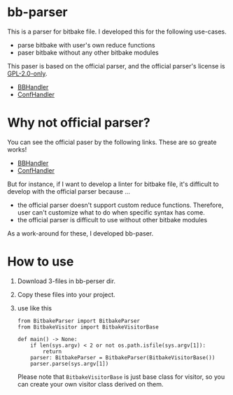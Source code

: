 # bb-parser

This is a parser for bitbake file. I developed this for the following use-cases.

* parse bitbake with user's own reduce functions
* paser bitbake without any other bitbake modules

This paser is based on the official parser, and the official parser's license is [GPL-2.0-only](https://spdx.org/licenses/GPL-2.0-only.html).

* [BBHandler](https://git.yoctoproject.org/poky/tree/bitbake/lib/bb/parse/parse_py/BBHandler.py)
* [ConfHandler](https://git.yoctoproject.org/poky/tree/bitbake/lib/bb/parse/parse_py/ConfHandler.py)

# Why not official parser?

You can see the official paser by the following links. These are so greate works!

* [BBHandler](https://git.yoctoproject.org/poky/tree/bitbake/lib/bb/parse/parse_py/BBHandler.py)
* [ConfHandler](https://git.yoctoproject.org/poky/tree/bitbake/lib/bb/parse/parse_py/ConfHandler.py)

But for instance, if I want to develop a linter for bitbake file, it's difficult to develop with the official parser because ...

* the official parser doesn't support custom reduce functions. Therefore, user can't customize what to do when specific syntax has come.
* the official parser is difficult to use without other bitbake modules

As a work-around for these, I developed bb-paser.

# How to use

1. Download 3-files in bb-perser dir.  
1. Copy these files into your project.
1. use like this

    ```
    from BitbakeParser import BitbakeParser
    from BitbakeVisitor import BitbakeVisitorBase

    def main() -> None:
        if len(sys.argv) < 2 or not os.path.isfile(sys.argv[1]):
            return
        parser: BitbakeParser = BitbakeParser(BitbakeVisitorBase())
        parser.parse(sys.argv[1])
    ```
    Please note that `BitbakeVisitorBase` is just base class for visitor, so you can create your own visitor class derived on them.
